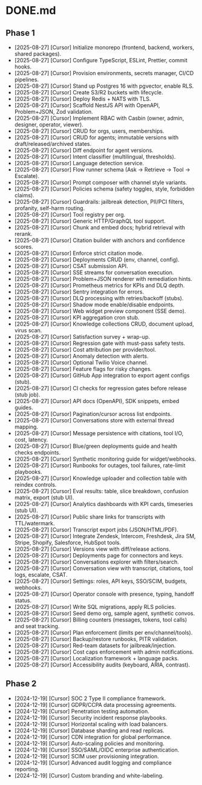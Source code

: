# DONE.md

## Phase 1
- [2025-08-27] [Cursor] Initialize monorepo (frontend, backend, workers, shared packages).
- [2025-08-27] [Cursor] Configure TypeScript, ESLint, Prettier, commit hooks.
- [2025-08-27] [Cursor] Provision environments, secrets manager, CI/CD pipelines.
- [2025-08-27] [Cursor] Stand up Postgres 16 with pgvector, enable RLS.
- [2025-08-27] [Cursor] Create S3/R2 buckets with lifecycle.
- [2025-08-27] [Cursor] Deploy Redis + NATS with TLS.
- [2025-08-27] [Cursor] Scaffold NestJS API with OpenAPI, Problem+JSON, Zod validation.
- [2025-08-27] [Cursor] Implement RBAC with Casbin (owner, admin, designer, operator, viewer).
- [2025-08-27] [Cursor] CRUD for orgs, users, memberships.
- [2025-08-27] [Cursor] CRUD for agents; immutable versions with draft/released/archived states.
- [2025-08-27] [Cursor] Diff endpoint for agent versions.
- [2025-08-27] [Cursor] Intent classifier (multilingual, thresholds).
- [2025-08-27] [Cursor] Language detection service.
- [2025-08-27] [Cursor] Flow runner schema (Ask → Retrieve → Tool → Escalate).
- [2025-08-27] [Cursor] Prompt composer with channel style variants.
- [2025-08-27] [Cursor] Policies schema (safety toggles, style, forbidden claims).
- [2025-08-27] [Cursor] Guardrails: jailbreak detection, PII/PCI filters, profanity, self-harm routing.
- [2025-08-27] [Cursor] Tool registry per org.
- [2025-08-27] [Cursor] Generic HTTP/GraphQL tool support.
- [2025-08-27] [Cursor] Chunk and embed docs; hybrid retrieval with rerank.
- [2025-08-27] [Cursor] Citation builder with anchors and confidence scores.
- [2025-08-27] [Cursor] Enforce strict citation mode.
- [2025-08-27] [Cursor] Deployments CRUD (env, channel, config).
- [2025-08-27] [Cursor] CSAT submission API.
- [2025-08-27] [Cursor] SSE streams for conversation execution.
- [2025-08-27] [Cursor] Problem+JSON renderer with remediation hints.
- [2025-08-27] [Cursor] Prometheus metrics for KPIs and DLQ depth.
- [2025-08-27] [Cursor] Sentry integration for errors.
- [2025-08-27] [Cursor] DLQ processing with retries/backoff (stubs).
- [2025-08-27] [Cursor] Shadow mode enable/disable endpoints.
- [2025-08-27] [Cursor] Web widget preview component (SSE demo).
- [2025-08-27] [Cursor] KPI aggregation cron stub.
- [2025-08-27] [Cursor] Knowledge collections CRUD, document upload, virus scan.
- [2025-08-27] [Cursor] Satisfaction survey + wrap-up.
- [2025-08-27] [Cursor] Regression gate with must-pass safety tests.
- [2025-08-27] [Cursor] Cost attribution per provider/tool.
- [2025-08-27] [Cursor] Anomaly detection with alerts.
- [2025-08-27] [Cursor] Optional Twilio Voice channel.
- [2025-08-27] [Cursor] Feature flags for risky changes.
- [2025-08-27] [Cursor] GitHub App integration to export agent configs (stub).
- [2025-08-27] [Cursor] CI checks for regression gates before release (stub job).
- [2025-08-27] [Cursor] API docs (OpenAPI), SDK snippets, embed guides.
- [2025-08-27] [Cursor] Pagination/cursor across list endpoints.
- [2025-08-27] [Cursor] Conversations store with external thread mapping.
- [2025-08-27] [Cursor] Message persistence with citations, tool I/O, cost, latency.
- [2025-08-27] [Cursor] Blue/green deployments guide and health checks endpoints.
- [2025-08-27] [Cursor] Synthetic monitoring guide for widget/webhooks.
- [2025-08-27] [Cursor] Runbooks for outages, tool failures, rate-limit playbooks.
- [2025-08-27] [Cursor] Knowledge uploader and collection table with reindex controls.
- [2025-08-27] [Cursor] Eval results: table, slice breakdown, confusion matrix, export (stub UI).
- [2025-08-27] [Cursor] Analytics dashboards with KPI cards, timeseries (stub UI).
- [2025-08-27] [Cursor] Public share links for transcripts with TTL/watermark.
- [2025-08-27] [Cursor] Transcript export jobs (JSON/HTML/PDF).
- [2025-08-27] [Cursor] Integrate Zendesk, Intercom, Freshdesk, Jira SM, Stripe, Shopify, Salesforce, HubSpot tools.
- [2025-08-27] [Cursor] Versions view with diff/release actions.
- [2025-08-27] [Cursor] Deployments page for connectors and keys.
- [2025-08-27] [Cursor] Conversations explorer with filters/search.
- [2025-08-27] [Cursor] Conversation view with transcript, citations, tool logs, escalate, CSAT.
- [2025-08-27] [Cursor] Settings: roles, API keys, SSO/SCIM, budgets, webhooks.
- [2025-08-27] [Cursor] Operator console with presence, typing, handoff status.
- [2025-08-27] [Cursor] Write SQL migrations, apply RLS policies.
- [2025-08-27] [Cursor] Seed demo org, sample agent, synthetic convos.
- [2025-08-27] [Cursor] Billing counters (messages, tokens, tool calls) and seat tracking.
- [2025-08-27] [Cursor] Plan enforcement (limits per env/channel/tools).
- [2025-08-27] [Cursor] Backup/restore runbooks, PITR validation.
- [2025-08-27] [Cursor] Red-team datasets for jailbreak/injection.
- [2025-08-27] [Cursor] Cost caps enforcement with admin notifications.
- [2025-08-27] [Cursor] Localization framework + language packs.
- [2025-08-27] [Cursor] Accessibility audits (keyboard, ARIA, contrast).

## Phase 2
- [2024-12-19] [Cursor] SOC 2 Type II compliance framework.
- [2024-12-19] [Cursor] GDPR/CCPA data processing agreements.
- [2024-12-19] [Cursor] Penetration testing automation.
- [2024-12-19] [Cursor] Security incident response playbooks.
- [2024-12-19] [Cursor] Horizontal scaling with load balancers.
- [2024-12-19] [Cursor] Database sharding and read replicas.
- [2024-12-19] [Cursor] CDN integration for global performance.
- [2024-12-19] [Cursor] Auto-scaling policies and monitoring.
- [2024-12-19] [Cursor] SSO/SAML/OIDC enterprise authentication.
- [2024-12-19] [Cursor] SCIM user provisioning integration.
- [2024-12-19] [Cursor] Advanced audit logging and compliance reporting.
- [2024-12-19] [Cursor] Custom branding and white-labeling.
